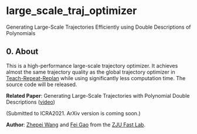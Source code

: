 # large_scale_traj_optimizer
Generating Large-Scale Trajectories Efficiently using Double Descriptions of Polynomials

## 0. About
This is a high-performance large-scale trajectory optimizer. It achieves almost the same trajectory quality as the global trajectory optimizer in [Teach-Repeat-Replan](https://github.com/HKUST-Aerial-Robotics/Teach-Repeat-Replan) while using significantly less computation time. The source code will be released.

__Related Paper__: Generating Large-Scale Trajectories with Polynomial Double Descriptions ([video](https://zhepeiwang.github.io/pubs/icra_2021_sub_largescale.mp4))

(Submitted to ICRA2021. ArXiv version is coming soon.)

__Author__: [Zhepei Wang](https://zhepeiwang.github.io/) and [Fei Gao](https://ustfei.com/) from the [ZJU Fast Lab](http://www.kivact.com/).
